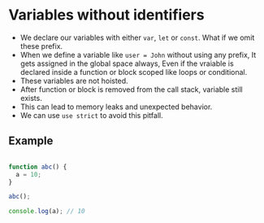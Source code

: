 # Variables without identifiers

- We declare our variables with either `var`, `let` or `const`. What if we omit these prefix.
- When we define a variable like `user = John` without using any prefix, It gets assigned in the global space always, Even if the vraiable is declared inside a function or block scoped like loops or conditional.
- These variables are not hoisted.
- After function or block is removed from the call stack, variable still exists.
- This can lead to memory leaks and unexpected behavior.
- We can use `use strict` to avoid this pitfall.

## Example

``` javascript

function abc() {
  a = 10;
}

abc();

console.log(a); // 10

```
